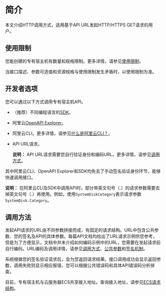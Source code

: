 # 简介

本文介绍HTTP调用方式，适用基于API URL发起HTTP/HTTPS GET请求的用户。

## 使用限制

您能创建的专有宿主机有数量和规格限制。更多详情，请参见[使用限制](/intl.zh-CN/产品简介/使用限制.md)。

当接口描述、参数可选值和资源规格与使用限制发生矛盾时，以使用限制为准。

## 开发者选项

您可以通过以下方式调用专有宿主机API。

-   （推荐）不同编程语言的[SDK](https://github.com/aliyun)。
-   阿里云[OpenAPI Explorer](https://api.aliyun.com/)。
-   阿里云CLI。更多详情，请参见[什么是阿里云CLI？]()。
-   API URL请求。

    **说明：** API URL请求需要您自行验证身份和编码URL。更多详情，请参见[调用方式](/intl.zh-CN/API参考/调用方式.md)。


其中阿里云CLI、OpenAPI Explorer和SDK均免去了手动签名验证身份环节，能够快速调用接口。

**说明：** 在阿里云CLI及SDK中调用API时，部分带英文句号（.）的请求参数需要去掉英文句号（.）再使用。例如，使用`SystemDiskCategory`表示请求参数`SystemDisk.Category`。

## 调用方法

发起API请求的URL由不同参数拼接而成，有固定的请求结构。URL中包含公共参数、您的签名及API的具体参数。每篇API文档均给出了URL请求示例供您参考，但是为了方便显示，文档中并未介绍如何编码示例中的URL，您需要在发起请求前自行编码。URL编码及调用详情，请参见[调用方式](/intl.zh-CN/API参考/调用方式.md)、[公共参数](/intl.zh-CN/API参考/公共参数.md)和[签名机制](/intl.zh-CN/API参考/签名机制.md)。

系统根据您的签名验证请求后，会为您返回请求结果。接口调用成功会显示返回参数，调用失败则显示相应报错，您可以根据公共错误码和具体API错误码分析排查。

目前，专有宿主机与云服务器ECS共享接入地址。查询接入地址，请参见[ECS请求结构](/intl.zh-CN/API参考/HTTP调用方式/请求结构.md)。

